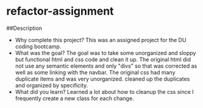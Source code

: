 # refactor-assignment

##Description

- Why complete this project? This was an assigned project for the DU coding bootcamp.
- What was the goal? The goal was to take some unorganized and sloppy but functional html and css code and clean it up.
  The original html did not use any semantic elements and only "divs" so that was corrected as well as some linking with the navbar.
  The original css had many duplicate items and was very unorganized. cleaned up the duplicates and organized by specificity.
- What did you learn? Learned a lot about how to cleanup the css since I frequently create a new class for each change.
